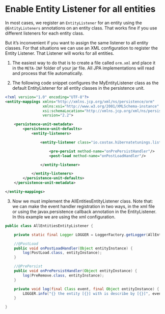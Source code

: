 # Enable Entity Listener for all entities


In most cases, we register an `EntityListener` for an entity using the `@EntityListeners` annotations on an entity class. That works fine if you use different listeners for each entity class.

But it’s inconvenient if you want to assign the same listener to all entity classes. 
For that situations we can use an XML configuration to register the Entity Listener. That Listener will works for all entities.


1. The easiest way to do that is to create a file called `orm.xml` and place it in the `META-INF` folder of your jar file. All JPA implementations will read and process that file automatically.

2. The following code snippet configures the MyEntityListener class as the default EntityListener for all entity classes in the persistence unit.

```xml
<?xml version="1.0" encoding="UTF-8"?>
<entity-mappings xmlns="http://xmlns.jcp.org/xml/ns/persistence/orm"
                 xmlns:xsi="http://www.w3.org/2001/XMLSchema-instance"
                 xsi:schemaLocation="http://xmlns.jcp.org/xml/ns/persistence/orm http://xmlns.jcp.org/xml/ns/persistence/orm_2_2.xsd"
                 version="2.2">

    <persistence-unit-metadata>
        <persistence-unit-defaults>
            <entity-listeners>

                <entity-listener class="io.costax.hibernatetunings.listeners.AllEntitiesEntityListener">

                    <pre-persist method-name="onPrePersistHandler"/>
                    <post-load method-name="onPostLoadHandler"/>

                </entity-listener>

            </entity-listeners>
        </persistence-unit-defaults>
    </persistence-unit-metadata>

</entity-mappings>
```

3. Now we must implement the AllEntitiesEntityListener class.
Note that: we can make the event handler registration in two ways, in the xml file or using the javax.persistence callback annotation in the EntityListener. In this example we are using the xml configuration.

```java
public class AllEntitiesEntityListener {

    private static final Logger LOGGER = LoggerFactory.getLogger(AllEntitiesEntityListener.class);

    //@PostLoad
    public void onPostLoadHandler(Object entityInstance) {
        log(PostLoad.class, entityInstance);
    }

    //@PrePersist
    public void onPrePersistHandler(Object entityInstance) {
        log(PreRemove.class, entityInstance);
    }

    private void log(final Class event, final Object entityInstance) {
        LOGGER.info("{} the entity [{}] with is describe by [{}]", event.getName(), entityInstance.getClass().getName(), entityInstance);
    }

}
```




